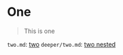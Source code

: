 # One

> This is one

`two.md`: [two](./../../links/nested/deeper/two.md)
`deeper/two.md`: [two nested](./deeper/two.md)
